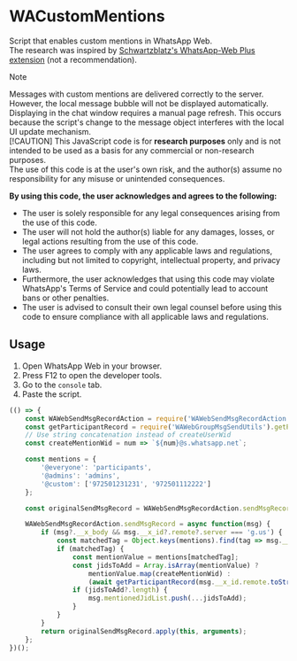 # WACustomMentions
Script that enables custom mentions in WhatsApp Web.  
The research was inspired by [Schwartzblatz's WhatsApp-Web Plus extension](https://github.com/Schwartzblat/WhatsApp-Web-Plus/blob/main/scripts/hook_send_message.js) (not a recommendation).
> [!NOTE]
> Messages with custom mentions are delivered correctly to the server. However, the local message bubble will not be displayed automatically. Displaying in the chat window requires a manual page refresh. This occurs because the script's change to the message object interferes with the local UI update mechanism.  
> [!CAUTION] 
> This JavaScript code is for **research purposes** only and is not intended to be used as a basis for any commercial or non-research purposes.  
> The use of this code is at the user's own risk, and the author(s) assume no responsibility for any misuse or unintended consequences.  
>
> **By using this code, the user acknowledges and agrees to the following:**
> 
> - The user is solely responsible for any legal consequences arising from the use of this code.  
> - The user will not hold the author(s) liable for any damages, losses, or legal actions resulting from the use of this code.  
> - The user agrees to comply with any applicable laws and regulations, including but not limited to copyright, intellectual property, and privacy laws.  
> - Furthermore, the user acknowledges that using this code may violate WhatsApp's Terms of Service and could potentially lead to account bans or other penalties.  
> - The user is advised to consult their own legal counsel before using this code to ensure compliance with all applicable laws and regulations.  
## Usage
1. Open WhatsApp Web in your browser.
2. Press F12 to open the developer tools.
3. Go to the `console` tab.
4. Paste the script.
```js
(() => {
    const WAWebSendMsgRecordAction = require('WAWebSendMsgRecordAction');
    const getParticipantRecord = require('WAWebGroupMsgSendUtils').getParticipantRecord;
    // Use string concatenation instead of createUserWid
    const createMentionWid = num => `${num}@s.whatsapp.net`;

    const mentions = {
        '@everyone': 'participants',
        '@admins': 'admins',
        '@custom': ['972501231231', '972501112222']
    };

    const originalSendMsgRecord = WAWebSendMsgRecordAction.sendMsgRecord;

    WAWebSendMsgRecordAction.sendMsgRecord = async function(msg) {
        if (msg?.__x_body && msg.__x_id?.remote?.server === 'g.us') {
            const matchedTag = Object.keys(mentions).find(tag => msg.__x_body.includes(tag));
            if (matchedTag) {
                const mentionValue = mentions[matchedTag];
                const jidsToAdd = Array.isArray(mentionValue) ?
                    mentionValue.map(createMentionWid) :
                    (await getParticipantRecord(msg.__x_id.remote.toString()))[mentionValue];
                if (jidsToAdd?.length) {
                    msg.mentionedJidList.push(...jidsToAdd);
                }
            }
        }
        return originalSendMsgRecord.apply(this, arguments);
    };
})();
```
